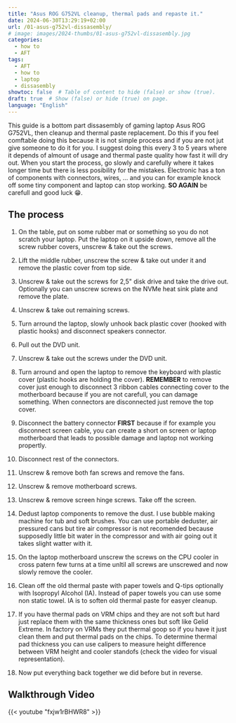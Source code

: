 ```yaml
---
title: "Asus ROG G752VL cleanup, thermal pads and repaste it."
date: 2024-06-30T13:29:19+02:00
url: /01-asus-g752vl-dissasembly/
# image: images/2024-thumbs/01-asus-g752vl-dissasembly.jpg
categories: 
  - how to
  - AFT
tags: 
  - AFT
  - how to
  - laptop
  - dissasembly
showtoc: false  # Table of content to hide (false) or show (true).
draft: true  # Show (false) or hide (true) on page.
language: "English"
---
```


This guide is a bottom part dissasembly of gaming laptop Asus ROG G752VL, then cleanup and thermal paste replacement. Do this if you feel comftable doing this because it is not simple process and if you are not jut give someone to do it for you. I suggest doing this every 3 to 5 years where it depends of almount of usage and thermal paste quality how fast it will dry out. When you start the process, go slowly and carefully where it takes longer time but there is less posibility for the mistakes. Electronic has a ton of components with connectors, wires, ... and you can for example knock off some tiny component and laptop can stop working. **SO AGAIN** be carefull and good luck 😁.

## The process

1. On the table, put on some rubber mat or something so you do not scratch your laptop. Put the laptop on it upside down, remove all the screw rubber covers, unscrew & take out the screws.
   
   <!-- ![]() -->
   
2. Lift the middle rubber, unscrew the screw & take out under it and remove the plastic cover from top side.
3. Unscrew & take out the screws for 2,5" disk drive and take the drive out. Optionally you can unscrew screws on the NVMe heat sink plate and remove the plate.
4. Unscrew & take out remaining screws.
5. Turn arround the laptop, slowly unhook back plastic cover (hooked with plastic hooks) and disconnect speakers connector.
6. Pull out the DVD unit.
7. Unscrew & take out the screws under the DVD unit.
8. Turn arround and open the laptop to remove the keyboard with plastic cover (plastic hooks are holding the cover). **REMEMBER** to remove cover just enough to disconnect 3 ribbon cables connecting cover to the motherboard because if you are not carefull, you can damage something. When connectors are disconnected just remove the top cover.
9. Disconnect the battery connector **FIRST** because if for example you disconnect screen cable, you can create a short on screen or laptop motherboard that leads to possible damage and laptop not working propertly.
10. Disconnect rest of the connectors.
11. Unscrew & remove both fan screws and remove the fans.
12. Unscrew & remove motherboard screws.
13. Unscrew & remove screen hinge screws. Take off the screen.
14. Dedust laptop components to remove the dust. I use bubble making machine for tub and soft brushes. You can use portable deduster, air pressured cans but tire air compressor is not recomended because supposedly little bit water in the compressor and with air going out it takes slight watter with it.
15. On the laptop motherboard unscrew the screws on the CPU cooler in cross patern few turns at a time unltil all screws are unscrewed and now slowly remove the cooler.
16. Clean off the old thermal paste with paper towels and Q-tips optionally with Isopropyl Alcohol (IA). Instead of paper towels you can use some non static towel. IA is to soften old thermal paste for easyer cleanup.
17. If you have thermal pads on VRM chips and they are not soft but hard just replace them with the same thickness ones but soft like Gelid Extreme. In factory on VRMs they put thermal goop so if you have it just clean them and put thermal pads on the chips. To determine thermal pad thickness you can use calipers to measure height difference between VRM height and cooler standofs (check the video for visual representation).
18. Now put everything back together we did before but in reverse.

## Walkthrough Video

{{< youtube "fxjw1rBHWR8" >}}